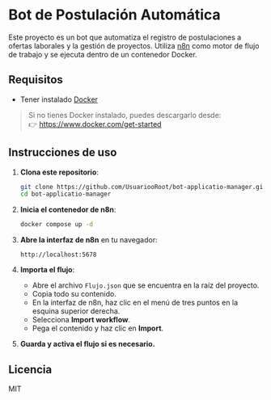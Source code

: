 # Bot de Postulación Automática

Este proyecto es un bot que automatiza el registro de postulaciones a ofertas laborales y la gestión de proyectos. Utiliza [n8n](https://n8n.io/) como motor de flujo de trabajo y se ejecuta dentro de un contenedor Docker.

## Requisitos

- Tener instalado [Docker](https://www.docker.com/get-started)

> Si no tienes Docker instalado, puedes descargarlo desde:  
> 👉 https://www.docker.com/get-started

## Instrucciones de uso

1. **Clona este repositorio**:

    ```bash
    git clone https://github.com/UsuariooRoot/bot-applicatio-manager.git
    cd bot-applicatio-manager
    ```

2. **Inicia el contenedor de n8n**:

    ```bash
    docker compose up -d
    ```

3. **Abre la interfaz de n8n** en tu navegador:

    ```
    http://localhost:5678
    ```

4. **Importa el flujo**:

    - Abre el archivo `Flujo.json` que se encuentra en la raíz del proyecto.
    - Copia todo su contenido.
    - En la interfaz de n8n, haz clic en el menú de tres puntos en la esquina superior derecha.
    - Selecciona **Import workflow**.
    - Pega el contenido y haz clic en **Import**.

5. **Guarda y activa el flujo si es necesario.**

## Licencia

MIT
